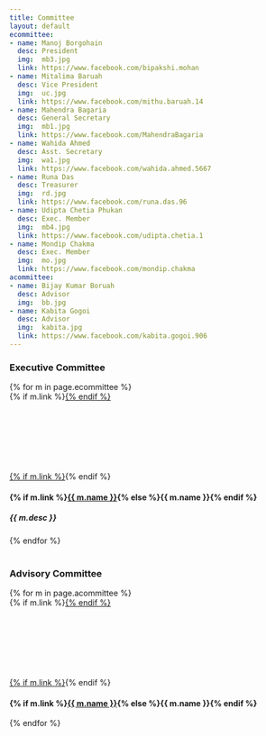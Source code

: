 ```yaml
---
title: Committee
layout: default
ecommittee:
- name: Manoj Borgohain
  desc: President
  img:  mb3.jpg
  link: https://www.facebook.com/bipakshi.mohan
- name: Mitalima Baruah
  desc: Vice President
  img:  uc.jpg
  link: https://www.facebook.com/mithu.baruah.14
- name: Mahendra Bagaria
  desc: General Secretary
  img:  mb1.jpg
  link: https://www.facebook.com/MahendraBagaria
- name: Wahida Ahmed
  desc: Asst. Secretary
  img:  wa1.jpg
  link: https://www.facebook.com/wahida.ahmed.5667
- name: Runa Das
  desc: Treasurer
  img:  rd.jpg
  link: https://www.facebook.com/runa.das.96
- name: Udipta Chetia Phukan
  desc: Exec. Member
  img:  mb4.jpg
  link: https://www.facebook.com/udipta.chetia.1
- name: Mondip Chakma
  desc: Exec. Member
  img:  mo.jpg
  link: https://www.facebook.com/mondip.chakma
acommittee:
- name: Bijay Kumar Boruah
  desc: Advisor
  img:  bb.jpg
- name: Kabita Gogoi
  desc: Advisor
  img:  kabita.jpg
  link: https://www.facebook.com/kabita.gogoi.906
---
```

### Executive Committee

<div class="committee">
{% for m in page.ecommittee %}
<div class="thumbnail">
{% if m.link %}<a href="{{ m.link }}">{% endif %}<div style="background:url(/files/committee/{{ m.img }}) center;margin:auto;background-size:cover;width:125px;height:125px"></div>{% if m.link %}</a>{% endif %}
<div class="caption">
<h4>{% if m.link %}<a href="{{ m.link }}">{{ m.name }}</a>{% else %}{{ m.name }}{% endif %}</h4>
<h5>{{ m.desc }}</h5>
</div>
</div>
{% endfor %}
</div>

<br/>

### Advisory Committee

<div class="committee a">
{% for m in page.acommittee %}
<div class="thumbnail">
{% if m.link %}<a href="{{ m.link }}">{% endif %}<div style="background:url(/files/committee/{{ m.img }}) center;margin:auto;background-size:cover;width:125px;height:125px"></div>{% if m.link %}</a>{% endif %}
<div class="caption">
<h4>{% if m.link %}<a href="{{ m.link }}">{{ m.name }}</a>{% else %}{{ m.name }}{% endif %}</h4>
<!-- <h5>{{ m.desc }}</h5> -->
</div>
</div>
{% endfor %}
</div>
